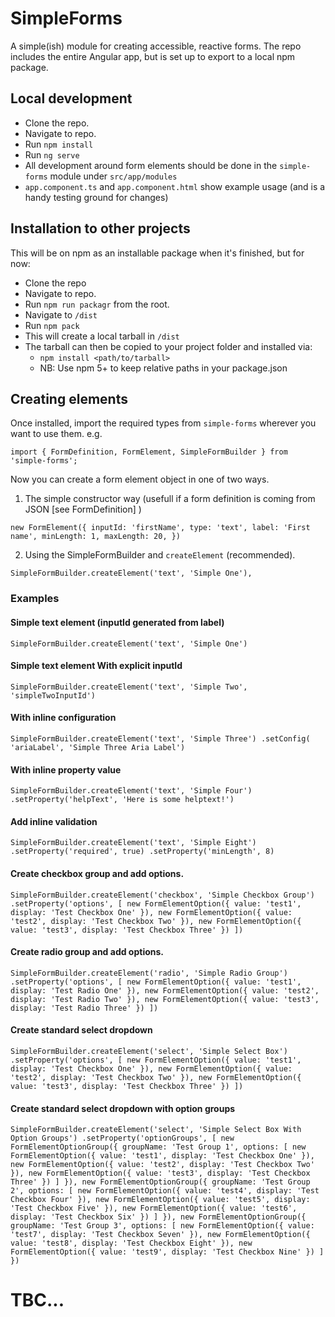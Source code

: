 # SimpleForms

A simple(ish) module for creating accessible, reactive forms. The repo includes the entire Angular app,
but is set up to export to a local npm package.

## Local development

* Clone the repo.
* Navigate to repo.
* Run `npm install`
* Run `ng serve`
* All development around form elements should be done in the `simple-forms` module under `src/app/modules`
* `app.component.ts` and `app.component.html` show example usage (and is a handy testing ground for changes) 


## Installation to other projects

This will be on npm as an installable package when it's finished, but for now:

* Clone the repo
* Navigate to repo.
* Run `npm run packagr` from the root. 
* Navigate to `/dist`
* Run `npm pack`
* This will create a local tarball in `/dist`
* The tarball can then be copied to your project folder and installed via:
  * `npm install <path/to/tarball>`
  * NB: Use npm 5+ to keep relative paths in your package.json


## Creating elements

Once installed, import the required types from `simple-forms` wherever you want to use them. e.g.

`import { FormDefinition, FormElement, SimpleFormBuilder } from 'simple-forms';`

Now you can create a form element object in one of two ways.

1) The simple constructor way (usefull if a form definition is coming from JSON [see FormDefinition] )

`
   new FormElement({
     inputId: 'firstName',
     type: 'text',
     label: 'First name',
     minLength: 1,
     maxLength: 20,
   })
`

2) Using the SimpleFormBuilder and `createElement` (recommended).

`SimpleFormBuilder.createElement('text', 'Simple One'),`

### Examples

#### Simple text element (inputId generated from label)

`SimpleFormBuilder.createElement('text', 'Simple One')`

#### Simple text element With explicit inputId

`SimpleFormBuilder.createElement('text', 'Simple Two', 'simpleTwoInputId')`

#### With inline configuration

`SimpleFormBuilder.createElement('text', 'Simple Three')
  .setConfig( 'ariaLabel', 'Simple Three Aria Label')`

#### With inline property value

`SimpleFormBuilder.createElement('text', 'Simple Four')
  .setProperty('helpText', 'Here is some helptext!')`

#### Add inline validation
`SimpleFormBuilder.createElement('text', 'Simple Eight')
  .setProperty('required', true)
  .setProperty('minLength', 8)`

#### Create checkbox group and add options.

`SimpleFormBuilder.createElement('checkbox', 'Simple Checkbox Group')
  .setProperty('options', [
    new FormElementOption({
      value: 'test1',
      display: 'Test Checkbox One'
    }),
    new FormElementOption({
      value: 'test2',
      display: 'Test Checkbox Two'
    }),
    new FormElementOption({
      value: 'test3',
      display: 'Test Checkbox Three'
    })
  ])`

#### Create radio group and add options.

`SimpleFormBuilder.createElement('radio', 'Simple Radio Group')
  .setProperty('options', [
    new FormElementOption({
      value: 'test1',
      display: 'Test Radio One'
    }),
    new FormElementOption({
      value: 'test2',
      display: 'Test Radio Two'
    }),
    new FormElementOption({
      value: 'test3',
      display: 'Test Radio Three'
    })
  ])`

#### Create standard select dropdown

`SimpleFormBuilder.createElement('select', 'Simple Select Box')
  .setProperty('options', [
    new FormElementOption({
      value: 'test1',
      display: 'Test Checkbox One'
    }),
    new FormElementOption({
      value: 'test2',
      display: 'Test Checkbox Two'
    }),
    new FormElementOption({
      value: 'test3',
      display: 'Test Checkbox Three'
    })
  ])`

#### Create standard select dropdown with option groups

`SimpleFormBuilder.createElement('select', 'Simple Select Box With Option Groups')
  .setProperty('optionGroups', [
    new FormElementOptionGroup({
      groupName: 'Test Group 1',
      options: [
        new FormElementOption({
          value: 'test1',
          display: 'Test Checkbox One'
        }),
        new FormElementOption({
          value: 'test2',
          display: 'Test Checkbox Two'
        }),
        new FormElementOption({
          value: 'test3',
          display: 'Test Checkbox Three'
        })
      ]
    }),
    new FormElementOptionGroup({
      groupName: 'Test Group 2',
      options: [
        new FormElementOption({
          value: 'test4',
          display: 'Test Checkbox Four'
        }),
        new FormElementOption({
          value: 'test5',
          display: 'Test Checkbox Five'
        }),
        new FormElementOption({
          value: 'test6',
          display: 'Test Checkbox Six'
        })
      ]
    }),
    new FormElementOptionGroup({
      groupName: 'Test Group 3',
      options: [
        new FormElementOption({
          value: 'test7',
          display: 'Test Checkbox Seven'
        }),
        new FormElementOption({
          value: 'test8',
          display: 'Test Checkbox Eight'
        }),
        new FormElementOption({
          value: 'test9',
          display: 'Test Checkbox Nine'
        })
      ]
    })`
    
# TBC...
